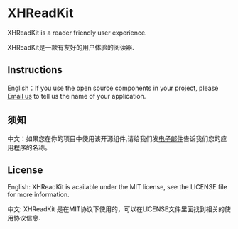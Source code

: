 XHReadKit
=========

XHReadKit is a reader friendly user experience.         

XHReadKit是一款有友好的用户体验的阅读器.

## Instructions
         
English：If you use the open source components in your project, please [Email us](mailto:xhzengAIB@gmail.com?subject=From%20GitHub%20XHReadKit) to tell us the name of your application.

## 须知   
    
中文：如果您在你的项目中使用该开源组件,请给我们发[电子邮件](mailto:xhzengAIB@gmail.com?subject=From%20GitHub%20XHReadKit)告诉我们您的应用程序的名称。         

## License

English:   XHReadKit is acailable under the MIT license, see the LICENSE file for more information.

中文:      XHReadKit 是在MIT协议下使用的，可以在LICENSE文件里面找到相关的使用协议信息.
